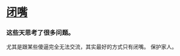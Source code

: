 # [闭嘴](https://github.com/yihong0618/gitblog/issues/124)

### 这些天思考了很多问题。

尤其是跟某些傻逼完全无法交流，其实最好的方式只有闭嘴。
保护家人。
